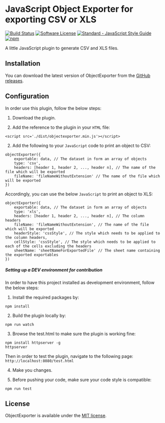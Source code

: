 # JavaScript Object Exporter for exporting CSV or XLS

[![Build Status](https://api.travis-ci.org/gharibi/JsObjExporter.svg?branch=master)](https://travis-ci.org/gharibi/JsObjExporter) [![Software License](https://img.shields.io/badge/license-MIT-brightgreen.svg?style=flat)](LICENSE) [![Standard - JavaScript Style Guide](https://img.shields.io/badge/code_style-standard-brightgreen.svg)](http://standardjs.com/) [![npm](https://img.shields.io/npm/v/object-exporter.svg)](https://www.npmjs.com/package/object-exporter)

A little JavaScript plugin to generate CSV and XLS files.


## Installation

You can download the latest version of ObjectExporter from the [GitHub releases](https://github.com/gharibi/JsObjExporter/releases/latest).


## Configuration

In order use this plugin, follow the below steps:

1. Download the plugin.

2. Add the reference to the plugin in your `HTML` file:

```
<script src='./dist/objectexporter.min.js'></script>
```

2. Add the following to your `JavaScript` code to print an object to CSV:

```
objectExporter({
    exportable: data, // The dataset in form an array of objects
    type: 'csv',
    headers: [header 1, header 2, ..., header n], // The name of the file which will be exported
    fileName: 'fileNameWithoutExtension' // The name of the file which will be exported
})
```

Accordingly, you can use the below `JavaScript` to print an object to XLS:
```
objectExporter({
    exportable: data, // The dataset in form an array of objects
    type: 'xls',
    headers: [header 1, header 2, ..., header n], // The column headers
    fileName: 'fileNameWithoutExtension', // The name of the file which will be exported
    headerStyle: 'cssStyle', // The style which needs to be applied to the column headers,
    cellStyle: 'cssStyle', // The style which needs to be applied to each of the cells excluding the headers
    sheetName: 'sheetNameForExportedFile' // The sheet name containing the exported exportables
})
```

##### Setting up a DEV environment for contribution

In order to have this project installed as development environment, follow the below steps:

1. Install the required packages by:
```
npm install
```

2. Build the plugin locally by:
```
npm run watch
```

3. Browse the test.html to make sure the plugin is working fine:
```
npm install httpserver -g
httpserver
```

Then in order to test the plugin, navigate to the following page:
`http://localhost:8080/test.html`

4. Make you changes.

5. Before pushing your code, make sure your code style is compatible:
```
npm run test
```

## License

ObjectExporter is available under the [MIT license](https://github.com/gharibi/JsObjExporter/blob/master/LICENSE).
